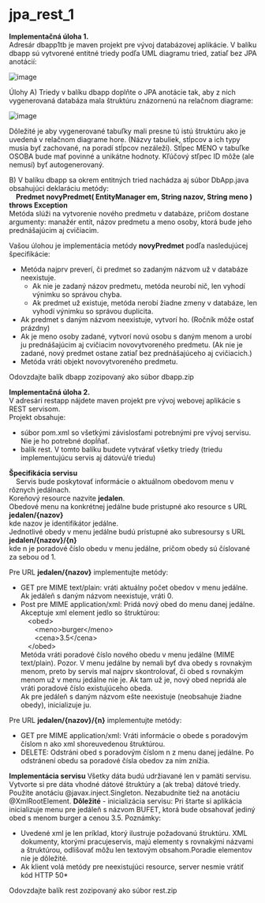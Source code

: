 # jpa_rest_1
**Implementačná úloha 1.**  
Adresár dbapp1tb je maven projekt pre vývoj databázovej aplikácie. V balíku dbapp sú vytvorené entitné triedy podľa UML diagramu tried, zatiaľ bez JPA anotácií:

![image](https://github.com/user-attachments/assets/b6cc6d73-75ac-4325-a147-b3b5eec49d3c)

Úlohy
A) Triedy v balíku dbapp doplňte o JPA anotácie tak, aby z nich vygenerovaná databáza mala štruktúru znázornenú na relačnom diagrame:

![image](https://github.com/user-attachments/assets/611bb9a2-af04-41ab-9253-afbbcc6f3367)

Dôležité je aby vygenerované tabuľky mali presne tú istú štruktúru ako je uvedená v relačnom diagrame hore. (Názvy tabuliek, stĺpcov a ich typy musia byť zachované, na poradí stĺpcov nezáleží).
Stĺpec MENO v tabuľke OSOBA bude mať povinné a unikátne hodnoty.
Kľúčový stľpec ID môže (ale nemusí) byť autogenerovaný.

B) V balíku dbapp sa okrem entitných tried nachádza aj súbor DbApp.java obsahujúci deklaráciu metódy:  
&emsp;**Predmet novyPredmet( EntityManager em, String nazov, String meno ) throws Exception**  
Metóda slúži na vytvorenie nového predmetu v databáze, pričom dostane argumenty: manažér entít, názov predmetu a meno osoby, ktorá bude jeho prednášajúcim aj cvičiacim. 

Vašou úlohou je implementácia metódy **novyPredmet** podľa nasledujúcej špecifikácie:
- Metóda najprv preverí, či predmet so zadaným názvom už v databáze neexistuje.
  - Ak nie je zadaný názov predmetu, metóda neurobí nič, len vyhodí výnimku so správou chyba.
  - Ak predmet už existuje, metóda nerobí žiadne zmeny v databáze, len vyhodí výnimku so správou duplicita.
- Ak predmet s daným názvom neexistuje, vytvorí ho. (Ročník môže ostať prázdny)
- Ak je meno osoby zadané, vytvorí novú osobu s daným menom a urobí ju prednášajúcim aj cvičiacim novovytvoreného predmetu. (Ak nie je zadané, nový predmet ostane zatiaľ bez prednášajúceho aj cvičiacich.)
- Metóda vráti objekt novovytvoreného predmetu.

Odovzdajte balík dbapp zozipovaný ako súbor dbapp.zip

  
**Implementačná úloha 2.**  
V adresári restapp nájdete maven projekt pre vývoj webovej aplikácie s REST servisom.  
Projekt obsahuje:
- súbor pom.xml so všetkými závislosťami potrebnými pre vývoj servisu. Nie je ho potrebné dopĺňať.
- balík rest. V tomto balíku budete vytvárať všetky triedy (triedu implementujúcu servis aj dátovú/é triedu)  
  
**Špecifikácia servisu**  
&emsp;Servis bude poskytovať informácie o aktuálnom obedovom menu v rôznych jedálnach.  
Koreňový resource nazvite **jedalen**.  
Obedové menu na konkrétnej jedálne bude pristupné ako resource s URL **jedalen/{nazov}**  
kde nazov je identifikátor jedálne.  
Jednotlivé obedy v menu jedálne budú prístupné ako subresoursy s URL **jedalen/{nazov}/{n}**  
kde n je poradové číslo obedu v menu jedálne, pričom obedy sú číslované za sebou od 1.  

Pre URL **jedalen/{nazov}** implementujte metódy:  
- GET pre MIME text/plain: vráti aktuálny počet obedov v menu jedálne.  
Ak jedáleň s daným názvom neexistuje, vráti 0.  
- Post pre MIME application/xml: Pridá nový obed do menu danej jedálne.  
Akceptuje xml element jedlo so štruktúrou:  
&emsp;\<obed>  
&emsp;&emsp;\<meno>burger\</meno>  
&emsp;&emsp;\<cena>3.5\</cena>  
&emsp;\</obed>  
Metóda vráti poradové číslo nového obedu v menu jedálne (MIME text/plain).
Pozor. V menu jedálne by nemali byť dva obedy s rovnakým menom, preto by servis mal najprv skontrolovať, či obed s rovnakým menom už v menu jedálne nie je. Ak tam už je, nový obed nepridá ale vráti poradové číslo existujúceho obeda.  
Ak pre jedáleň s daným názvom ešte neexistuje (neobsahuje žiadne obedy), inicializuje ju.  

Pre URL **jedalen/{nazov}/{n}** implementujte metódy:
- GET pre MIME application/xml: Vráti informácie o obede s poradovým číslom n ako xml shoreuvedenou štruktúrou.
- DELETE: Odstráni obed s poradovým číslom n z menu danej jedálne.
Po odstránení obedu sa poradové čísla obedov za ním znížia.

**Implementácia servisu**
Všetky dáta budú udržiavané len v pamäti servisu. Vytvorte si pre dáta vhodné dátové štruktúry a (ak treba) dátové triedy. Použite anotáciu @javax.inject.Singleton. Nezabudnite tiež na anotáciu @XmlRootElement.
**Dôležité** - inicializácia servisu: Pri štarte si aplikácia inicializuje menu pre jedáleň s názvom BUFET, ktorá bude obsahovať jediný obed s menom burger a cenou 3.5.
Poznámky:
- Uvedené xml je len príklad, ktorý ilustruje požadovanú štruktúru. XML dokumenty, ktorými pracujeservis, majú elementy s rovnakými názvami a štruktúrou, odlišovať môžu len textovým obsahom.Poradie elementov nie je dôležité.
- Ak klient volá metódy pre neexistujúci resource, server nesmie vrátiť kód HTTP 50*
  
Odovzdajte balík rest zozipovaný ako súbor rest.zip
